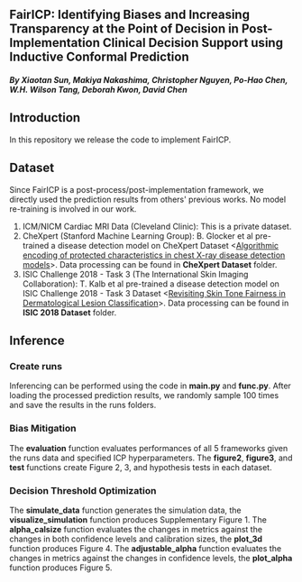 ## FairICP: Identifying Biases and Increasing Transparency at the Point of Decision in Post-Implementation Clinical Decision Support using Inductive Conformal Prediction
##### By Xiaotan Sun, Makiya Nakashima, Christopher Nguyen, Po-Hao Chen, W.H. Wilson Tang, Deborah Kwon, David Chen

## Introduction
In this repository we release the code to implement FairICP.

## Dataset
Since FairICP is a post-process/post-implementation framework, we directly used the prediction results from others' previous works. No model re-training is involved in our work. 
1. ICM/NICM Cardiac MRI Data (Cleveland Clinic): This is a private dataset.
2. CheXpert (Stanford Machine Learning Group): B. Glocker et al pre-trained a disease detection model on CheXpert Dataset <[Algorithmic encoding of protected characteristics in chest X-ray disease detection models](https://www.thelancet.com/journals/ebiom/article/PIIS2352-3964(23)00032-4/fulltext)>. Data processing can be found in **CheXpert Dataset** folder.
3. ISIC Challenge 2018 - Task 3 (The International Skin Imaging Collaboration): T. Kalb et al pre-trained a disease detection model on ISIC Challenge 2018 - Task 3 Dataset <[Revisiting Skin Tone Fairness in Dermatological Lesion Classification](https://arxiv.org/abs/2308.09640v1)>. Data processing can be found in **ISIC 2018 Dataset** folder.

## Inference
### Create runs
Inferencing can be performed using the code in **main.py** and **func.py**.
After loading the processed prediction results, we randomly sample 100 times and save the results in the runs folders.
### Bias Mitigation
The **evaluation** function evaluates performances of all 5 frameworks given the runs data and specified ICP hyperparameters.
The **figure2**, **figure3**, and **test** functions create Figure 2, 3, and hypothesis tests in each dataset.
### Decision Threshold Optimization
The **simulate_data** function generates the simulation data, the **visualize_simulation** function produces Supplementary Figure 1.
The **alpha_calsize** function evaluates the changes in metrics against the changes in both confidence levels and calibration sizes, the **plot_3d** function produces Figure 4.
The **adjustable_alpha** function evaluates the changes in metrics against the changes in confidence levels, the **plot_alpha** function produces Figure 5.
